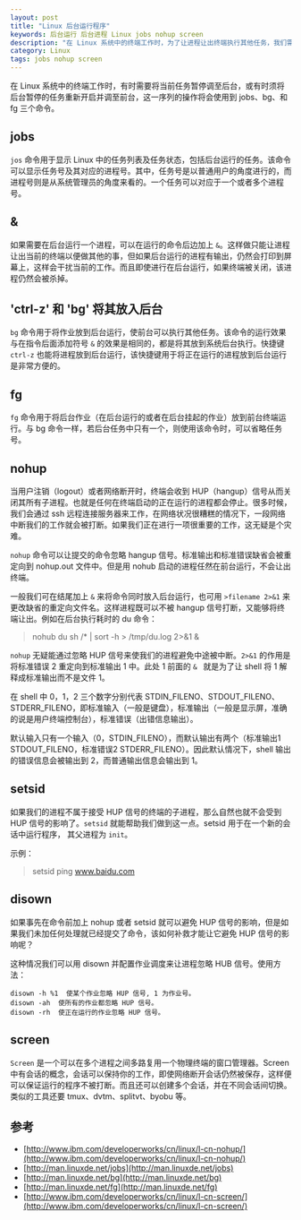 ```yaml
---
layout: post
title: "Linux 后台运行程序"
keywords: 后台运行 后台进程 Linux jobs nohup screen
description: "在 Linux 系统中的终端工作时，为了让进程让出终端执行其他任务，我们需要将进程放到后台运行"
category: Linux
tags: jobs nohup screen
---
```


在 Linux 系统中的终端工作时，有时需要将当前任务暂停调至后台，或有时须将后台暂停的任务重新开启并调至前台，这一序列的操作将会使用到 jobs、bg、和 fg 三个命令。

## jobs

`jos` 命令用于显示 Linux 中的任务列表及任务状态，包括后台运行的任务。该命令可以显示任务号及其对应的进程号。其中，任务号是以普通用户的角度进行的，而进程号则是从系统管理员的角度来看的。一个任务可以对应于一个或者多个进程号。 

## &

如果需要在后台运行一个进程，可以在运行的命令后边加上 `&`。这样做只能让进程让出当前的终端以便做其他的事，但如果后台运行的进程有输出，仍然会打印到屏幕上，这样会干扰当前的工作。而且即使进行在后台运行，如果终端被关闭，该进程仍然会被杀掉。

## 'ctrl-z'  和 'bg' 将其放入后台

`bg` 命令用于将作业放到后台运行，使前台可以执行其他任务。该命令的运行效果与在指令后面添加符号 `&` 的效果是相同的，都是将其放到系统后台执行。快捷键 `ctrl-z` 也能将进程放到后台运行，该快捷键用于将正在运行的进程放到后台运行是非常方便的。

## fg

`fg` 命令用于将后台作业（在后台运行的或者在后台挂起的作业）放到前台终端运行。与 bg 命令一样，若后台任务中只有一个，则使用该命令时，可以省略任务号。

## nohup

当用户注销（logout）或者网络断开时，终端会收到 HUP（hangup）信号从而关闭其所有子进程。也就是任何在终端启动的正在运行的进程都会停止。很多时候，我们会通过 ssh 远程连接服务器来工作，在网络状况很糟糕的情况下，一段网络中断我们的工作就会被打断。如果我们正在进行一项很重要的工作，这无疑是个灾难。

`nohup` 命令可以让提交的命令忽略 hangup 信号。标准输出和标准错误缺省会被重定向到 nohup.out 文件中。但是用 nohub 启动的进程任然在前台运行，不会让出终端。

一般我们可在结尾加上 `&` 来将命令同时放入后台运行，也可用 `>filename 2>&1` 来更改缺省的重定向文件名。这样进程既可以不被 hangup 信号打断，又能够将终端让出。例如在后台执行耗时的 du 命令：

> nohub du sh /* | sort -h > /tmp/du.log 2>&1 &

`nohup` 无疑能通过忽略 HUP 信号来使我们的进程避免中途被中断。`2>&1` 的作用是将标准错误 2 重定向到标准输出 1 中。此处 1 前面的 `& ` 就是为了让 shell 将 1 解释成标准输出而不是文件 1。

在 shell 中 0，1，2 三个数字分别代表 STDIN_FILENO、STDOUT_FILENO、STDERR_FILENO，即标准输入（一般是键盘），标准输出（一般是显示屏，准确的说是用户终端控制台），标准错误（出错信息输出）。

默认输入只有一个输入（0，STDIN_FILENO），而默认输出有两个（标准输出1 STDOUT_FILENO，标准错误2 STDERR_FILENO）。因此默认情况下，shell 输出的错误信息会被输出到 2，而普通输出信息会输出到 1。

## setsid

如果我们的进程不属于接受 HUP 信号的终端的子进程，那么自然也就不会受到 HUP 信号的影响了。`setsid` 就能帮助我们做到这一点。setsid 用于在一个新的会话中运行程序， 其父进程为 `init`。

示例：

> setsid ping www.baidu.com

## disown

如果事先在命令前加上 nohup 或者 setsid 就可以避免 HUP 信号的影响，但是如果我们未加任何处理就已经提交了命令，该如何补救才能让它避免 HUP 信号的影响呢？

这种情况我们可以用 disown 并配置作业调度来让进程忽略 HUB 信号。使用方法：

```
disown -h %1  使某个作业忽略 HUP 信号, 1 为作业号。
disown -ah  使所有的作业都忽略 HUP 信号。
disown -rh  使正在运行的作业忽略 HUP 信号。
```

## screen

`Screen` 是一个可以在多个进程之间多路复用一个物理终端的窗口管理器。Screen 中有会话的概念，会话可以保持你的工作，即使网络断开会话仍然被保存，这样便可以保证运行的程序不被打断。而且还可以创建多个会话，并在不同会话间切换。类似的工具还要 tmux、dvtm、splitvt、byobu 等。

## 参考

- [http://www.ibm.com/developerworks/cn/linux/l-cn-nohup/](http://www.ibm.com/developerworks/cn/linux/l-cn-nohup/)
- [http://man.linuxde.net/jobs](http://man.linuxde.net/jobs)
- [http://man.linuxde.net/bg](http://man.linuxde.net/bg)
- [http://man.linuxde.net/fg](http://man.linuxde.net/fg)
- [http://www.ibm.com/developerworks/cn/linux/l-cn-screen/](http://www.ibm.com/developerworks/cn/linux/l-cn-screen/)